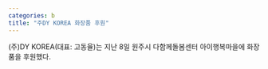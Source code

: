 ```yaml
---
categories: b
title: "주DY KOREA 화장품 후원"
---
```

(주)DY KOREA(대표: 고동율)는 지난 8일 원주시 다함께돌봄센터 아이행복마을에 화장품을 후원했다.
